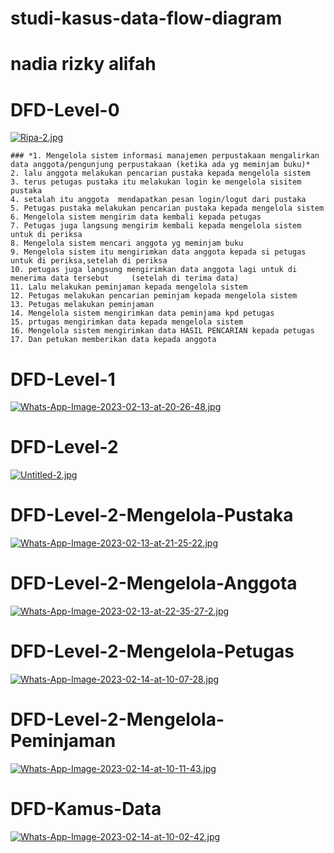 # studi-kasus-data-flow-diagram
# nadia rizky alifah

# DFD-Level-0
[![Ripa-2.jpg](https://i.postimg.cc/GpS62ZTP/Ripa-2.jpg)](https://postimg.cc/R3KgppRq)


	### *1. Mengelola sistem informasi manajemen perpustakaan mengalirkan data anggota/pengunjung perpustakaan (ketika ada yg meminjam buku)*
	2. lalu anggota melakukan pencarian pustaka kepada mengelola sistem
	3. terus petugas pustaka itu melakukan login ke mengelola sisitem pustaka
	4. setalah itu anggota  mendapatkan pesan login/logut dari pustaka
	5. Petugas pustaka melakukan pencarian pustaka kepada mengelola sistem
	6. Mengelola sistem mengirim data kembali kepada petugas 
	7. Petugas juga langsung mengirim kembali kepada mengelola sistem untuk di periksa
	8. Mengelola sistem mencari anggota yg meminjam buku
	9. Mengelola sistem itu mengirimkan data anggota kepada si petugas untuk di periksa,setelah di periksa
	10. petugas juga langsung mengirimkan data anggota lagi untuk di menerima data tersebut     (setelah di terima data)
	11. Lalu melakukan peminjaman kepada mengelola sistem
	12. Petugas melakukan pencarian peminjam kepada mengelola sistem
	13. Petugas melakukan peminjaman
	14. Mengelola sistem mengirimkan data peminjama kpd petugas 
	15. prtugas mengirimkan data kepada mengelola sistem
	16. Mengelola sistem mengirimkan data HASIL PENCARIAN kepada petugas
	17. Dan petukan memberikan data kepada anggota

# DFD-Level-1
[![Whats-App-Image-2023-02-13-at-20-26-48.jpg](https://i.postimg.cc/ZqW9nxL8/Whats-App-Image-2023-02-13-at-20-26-48.jpg)](https://postimg.cc/WDPpfrCz)
# DFD-Level-2
[![Untitled-2.jpg](https://i.postimg.cc/Gthmt9Hy/Untitled-2.jpg)](https://postimg.cc/sQqr0jPj)
# DFD-Level-2-Mengelola-Pustaka
[![Whats-App-Image-2023-02-13-at-21-25-22.jpg](https://i.postimg.cc/kMTsD8LT/Whats-App-Image-2023-02-13-at-21-25-22.jpg)](https://postimg.cc/9zqZn4m9)
# DFD-Level-2-Mengelola-Anggota
[![Whats-App-Image-2023-02-13-at-22-35-27-2.jpg](https://i.postimg.cc/wByYhqp4/Whats-App-Image-2023-02-13-at-22-35-27-2.jpg)](https://postimg.cc/2qDtYf3n)
# DFD-Level-2-Mengelola-Petugas
[![Whats-App-Image-2023-02-14-at-10-07-28.jpg](https://i.postimg.cc/tRc8pQG9/Whats-App-Image-2023-02-14-at-10-07-28.jpg)](https://postimg.cc/6TdMfPQP)
# DFD-Level-2-Mengelola-Peminjaman
[![Whats-App-Image-2023-02-14-at-10-11-43.jpg](https://i.postimg.cc/PfFnJvYs/Whats-App-Image-2023-02-14-at-10-11-43.jpg)](https://postimg.cc/3WpcbRtn)
# DFD-Kamus-Data
[![Whats-App-Image-2023-02-14-at-10-02-42.jpg](https://i.postimg.cc/Gph19F7R/Whats-App-Image-2023-02-14-at-10-02-42.jpg)](https://postimg.cc/0z34Bw1X)
